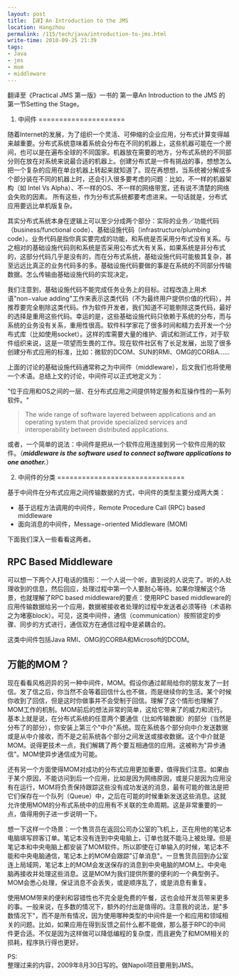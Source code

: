 ```yaml
---
layout: post
title: 【译】An Introduction to the JMS
location: Hangzhou
permalink: /115/tech/java/introduction-to-jms.html
write-time: 2010-09-25 21:39
tags:
- Java
- jms
- mom
- middleware
---
```


翻译至《Practical JMS 第一版》一书的 第一章An Introduction to the JMS 的 第一节Setting the Stage。

1. 中间件
=====================

随着Internet的发展，为了组织一个灵活、可伸缩的企业应用，分布式计算变得越来越重要。分布式系统意味着系统会分布在不同的机器上，这些机器可能在一个房间，也可以是在遍布全球的不同国家。机器放在需要的地方，分布式系统的不同部分则在放在对系统来说最合适的机器上。创建分布式是一件有挑战的事，想想怎么把一个复杂的应用在单台机器上转起来就知道了。现在再想想，当系统被分解成多个部分装在不同的机器上时，还会引入很多要考虑的问题：比如，不一样的机器架构（如 Intel Vs Alpha）、不一样的OS、不一样的网络带宽，还有说不清楚的网络会失败的因素。 所有这些，作为分布式系统都要考虑进来。一句话就是，分布式应用要远比单机版复杂。

其实分布式系统本身在逻辑上可以至少分成两个部分：实际的业务／功能代码（business/functional code）、基础设施代码（infrastructure/plumbing code）。业务代码是指你真实要完成的功能，和系统是否采用分布式没有关系。与之相对的基础设施代码则和系统是否采用公布式大有关系，如果系统是非分布式的，这部分代码几乎是没有的，而在分布式系统，基础设施代码可能极其复杂，甚至远远比真正的业务代码多的多。基础设施代码要做的事是在系统的不同部分传输数据。怎么传输由基础设施代码的实现决定。

我们注意到，基础设施代码不能完成任务业务上的目标。过程改造上用术语"non−value adding"工作来表示这类代码（不为最终用户提供价值的代码），并推荐要完全剔除这类代码。作为软件开发者，我们知道不可能剔除这类代码，最好的选择是重用这些代码。幸运的是，这些基础设施代码只依赖于系统的分布，而与系统的业务没有关系，重用性很高。软件科学家花了很多时间和精力去开发一个分布式库（比如使用socket）。这样的库需要大量的维护、调试和测试工作，对于软件组织来说，这是一项望而生畏的工作。现在软件社区有了长足发展，出现了很多创建分布式应用的标准，比如：微软的DCOM、SUN的RMI、OMG的CORBA......

上面的讨论的基础设施代码通常称之为中间件（middleware），后文我们也将使用一个术语。总结上文的讨论，中间件可以正式地定义为：

"位于应用和OS之间的一层、在分布式应用之间提供特定服务和互操作性的一系列软件。"

> The wide range of software layered between applications and an operating system that provide specialized services and interoperability between distributed applications.

或者，一个简单的说法：中间件是把从一个软件应用连接到另一个软件应用的软件。（***middleware is the software used to connect software applications to one another.***）

2. 中间件的分类
===============================

基于中间件在分布式应用之间传输数据的方式，中间件的类型主要分成两大类：


- 基于远程方法调用的中间件，Remote Procedure Call (RPC) based middleware
- 面向消息的中间件，Message−oriented Middleware (MOM)

下面我们深入一些看看这两者。

RPC Based Middleware
-----------------------

可以想一下两个人打电话的情形：一个人说一个听，直到说的人说完了。听的人处理收到的信息，然后回应，处理过程中第一个人要耐心等待。如果你理解这个场景，也就理解了RPC based middleware的要点：使用RPC based middleware的应用传输数据给另一个应用，数据被接收者处理的过程中发送者必须等待（术语称之为堵塞block）。可见，这类中间件，通信（communication）按照锁定的步骤、同步的方式进行，通信双方在通信过程中是紧耦合的。

这类中间件包括Java RMI、OMG的CORBA和Microsoft的DCOM。

万能的MOM？
---------------------

现在看看风格迥异的另一种中间件，MOM。假设你通过邮局给你的朋友发了一封信。发了信之后，你当然不会等着回信什么也不做，而是继续你的生活。某个时候你收到了回信，但是这时你做事并不会受制于回信。理解了这个情形也理解了MOM工作的机制。MOM前后的想法非常的简单，这给它带来了的威力和流行。 基本上就是说，在分布式系统的任意两个要通信（比如传输数据）的部分（当然是分布了的部分），你安装上第三个"中介"系统。现在系统各个部分向中介发送数据或是从中介接收，而不是之前系统各个部分之间发送或接收数据。这个中介就是MOM。说得更技术一点，我们解耦了两个要互相通信的应用。这被称为"异步通信"。MOM使异步通信成为可能。

还有另一个方面使得MOM对成功的分布式应用更加重要，值得我们注意。如果由于某个原因，不能访问到后一个应用，比如是因为网络原因，或是只是因为应用没有在运行，MOM将负责保持跟踪这些没有成功发送的消息，最有可能的做法是把它们保存在一个队列（Queue）中，之后在可能的时候重新发送这些消息。这就允许使用MOM的分布式系统中的应用有不关联的生命周期。这是非常重要的一点，值得用例子进一步说明一下。

想一下这样一个场景：一个售货员在返回公司办公室的飞机上，正在用他的笔记本电脑填写顾客订单。笔记本没有连到中央电脑上，订单也就不能马上被处理。但是笔记本和中央电脑上都安装了MOM软件。所以即使在订单输入的时候，笔记本不能和中央电脑通信，笔记本上的MOM会跟踪"订单消息"。一旦售货员回到办公室连上局域网，笔记本上的MOM会发送保存的消息到中央电脑的MOM上。中央电脑再接收并处理这些消息。这是MOM为我们提供所要的便利的一个典型例子。MOM会悉心处理，保证消息不会丢失，或是顺序乱了，或是消息有重复。

使用MOM带来的便利和容错性也不完全是免费的午餐，这也会给开发员带来更多的事。一般来说，在多数的情况下，额外的付出是值得的。注意我的说法，是"多数情况下"，而不是所有情况，因为使用哪种类型的中间件是一个和应用和领域相关的问题。比如，如果应用在得到反馈之前什么都不能做，那么基于RPC的中间件更合适。不仅是因为这样做可以降低编程的复杂度，而且避免了和MOM相关的损耗，程序执行得也更好。



PS:  
整理过来的内容，2009年8月30日写的。做Napoli项目要用到JMS。
